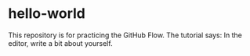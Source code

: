 # hello-world
This repository is for practicing the GitHub Flow.
The tutorial says:
In the editor, write a bit about yourself.
